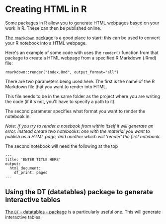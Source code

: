 # Creating HTML in R

Some packages in R allow you to generate HTML webpages based on your work in R. These can then be published online.

[The `rmarkdown` package](https://rmarkdown.rstudio.com/docs/) is a good place to start: this can be used to convert your R notebook into a HTML webpage. 

Here's an example of some code with uses the `render()` function from that package to create a HTML webpage from a specified R Markdown (.Rmd) file:

`rmarkdown::render("index.Rmd", output_format="all")`

There are two parameters being used here. The first is the name of the R Markdown file that you want to render into HTML. 

This file needs to be in the same folder as the project where you are writing the code (if it's not, you'll have to specify a path to it).

The second parameter specifies what format you want to render the notebook in. 

*Note: If you try to render a notebook from within itself it will generate an error. Instead create two notebooks: one with the material you want to publish as a HTML page, and another which will 'render' the first notebook.*

The second notebook will need the following at the top

```
---
title: 'ENTER TITLE HERE'
output:
  html_document:
    df_print: paged
---
```


## Using the DT (datatables) package to generate interactive tables

[The `DT` - datatables - package](https://rstudio.github.io/DT/) is a particularly useful one. This will generate interactive tables.
